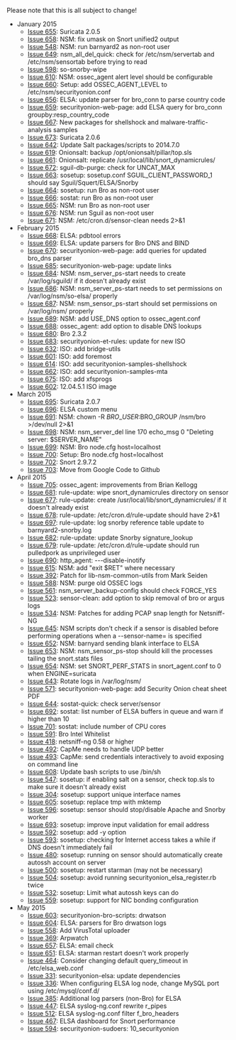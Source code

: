 Please note that this is all subject to change!
  * January 2015
    * [Issue 655](https://code.google.com/p/security-onion/issues/detail?id=655): Suricata 2.0.5
    * [Issue 658](https://code.google.com/p/security-onion/issues/detail?id=658): NSM: fix umask on Snort unified2 output
    * [Issue 548](https://code.google.com/p/security-onion/issues/detail?id=548): NSM: run barnyard2 as non-root user
    * [Issue 649](https://code.google.com/p/security-onion/issues/detail?id=649): nsm\_all\_del\_quick: check for /etc/nsm/servertab and /etc/nsm/sensortab before trying to read
    * [Issue 598](https://code.google.com/p/security-onion/issues/detail?id=598): so-snorby-wipe
    * [Issue 610](https://code.google.com/p/security-onion/issues/detail?id=610): NSM: ossec\_agent alert level should be configurable
    * [Issue 660](https://code.google.com/p/security-onion/issues/detail?id=660): Setup: add OSSEC\_AGENT\_LEVEL to /etc/nsm/securityonion.conf
    * [Issue 656](https://code.google.com/p/security-onion/issues/detail?id=656): ELSA: update parser for bro\_conn to parse country code
    * [Issue 659](https://code.google.com/p/security-onion/issues/detail?id=659): securityonion-web-page: add ELSA query for bro\_conn groupby:resp\_country\_code
    * [Issue 667](https://code.google.com/p/security-onion/issues/detail?id=667): New packages for shellshock and malware-traffic-analysis samples
    * [Issue 673](https://code.google.com/p/security-onion/issues/detail?id=673): Suricata 2.0.6
    * [Issue 642](https://code.google.com/p/security-onion/issues/detail?id=642): Update Salt packages/scripts to 2014.7.0
    * [Issue 619](https://code.google.com/p/security-onion/issues/detail?id=619): Onionsalt: backup /opt/onionsalt/pillar/top.sls
    * [Issue 661](https://code.google.com/p/security-onion/issues/detail?id=661): Onionsalt: replicate /usr/local/lib/snort\_dynamicrules/
    * [Issue 672](https://code.google.com/p/security-onion/issues/detail?id=672): sguil-db-purge: check for UNCAT\_MAX
    * [Issue 663](https://code.google.com/p/security-onion/issues/detail?id=663): sosetup: sosetup.conf SGUIL\_CLIENT\_PASSWORD\_1 should say Sguil/Squert/ELSA/Snorby
    * [Issue 664](https://code.google.com/p/security-onion/issues/detail?id=664): sosetup: run Bro as non-root user
    * [Issue 666](https://code.google.com/p/security-onion/issues/detail?id=666): sostat: run Bro as non-root user
    * [Issue 665](https://code.google.com/p/security-onion/issues/detail?id=665): NSM: run Bro as non-root user
    * [Issue 676](https://code.google.com/p/security-onion/issues/detail?id=676): NSM: run Sguil as non-root user
    * [Issue 671](https://code.google.com/p/security-onion/issues/detail?id=671): NSM: /etc/cron.d/sensor-clean needs 2>&1
  * February 2015
    * [Issue 668](https://code.google.com/p/security-onion/issues/detail?id=668): ELSA: pdbtool errors
    * [Issue 669](https://code.google.com/p/security-onion/issues/detail?id=669): ELSA: update parsers for Bro DNS and BIND
    * [Issue 670](https://code.google.com/p/security-onion/issues/detail?id=670): securityonion-web-page: add queries for updated bro\_dns parser
    * [Issue 685](https://code.google.com/p/security-onion/issues/detail?id=685): securityonion-web-page: update links
    * [Issue 684](https://code.google.com/p/security-onion/issues/detail?id=684): NSM: nsm\_server\_ps-start needs to create /var/log/sguild/ if it doesn't already exist
    * [Issue 686](https://code.google.com/p/security-onion/issues/detail?id=686): NSM: nsm\_server\_ps-start needs to set permissions on /var/log/nsm/so-elsa/ properly
    * [Issue 687](https://code.google.com/p/security-onion/issues/detail?id=687): NSM: nsm\_sensor\_ps-start should set permissions on /var/log/nsm/ properly
    * [Issue 689](https://code.google.com/p/security-onion/issues/detail?id=689): NSM: add USE\_DNS option to ossec\_agent.conf
    * [Issue 688](https://code.google.com/p/security-onion/issues/detail?id=688): ossec\_agent: add option to disable DNS lookups
    * [Issue 680](https://code.google.com/p/security-onion/issues/detail?id=680): Bro 2.3.2
    * [Issue 683](https://code.google.com/p/security-onion/issues/detail?id=683): securityonion-et-rules: update for new ISO
    * [Issue 632](https://code.google.com/p/security-onion/issues/detail?id=632): ISO: add bridge-utils
    * [Issue 601](https://code.google.com/p/security-onion/issues/detail?id=601): ISO: add foremost
    * [Issue 614](https://code.google.com/p/security-onion/issues/detail?id=614): ISO: add securityonion-samples-shellshock
    * [Issue 662](https://code.google.com/p/security-onion/issues/detail?id=662): ISO: add securityonion-samples-mta
    * [Issue 675](https://code.google.com/p/security-onion/issues/detail?id=675): ISO: add xfsprogs
    * [Issue 602](https://code.google.com/p/security-onion/issues/detail?id=602): 12.04.5.1 ISO image
  * March 2015
    * [Issue 695](https://code.google.com/p/security-onion/issues/detail?id=695): Suricata 2.0.7
    * [Issue 696](https://code.google.com/p/security-onion/issues/detail?id=696): ELSA custom menu
    * [Issue 691](https://code.google.com/p/security-onion/issues/detail?id=691): NSM: chown -R $BRO\_USER:$BRO\_GROUP /nsm/bro >/dev/null 2>&1
    * [Issue 698](https://code.google.com/p/security-onion/issues/detail?id=698): NSM: nsm\_server\_del line 170 echo\_msg 0 "Deleting server: $SERVER\_NAME"
    * [Issue 699](https://code.google.com/p/security-onion/issues/detail?id=699): NSM: Bro node.cfg host=localhost
    * [Issue 700](https://code.google.com/p/security-onion/issues/detail?id=700): Setup: Bro node.cfg host=localhost
    * [Issue 702](https://code.google.com/p/security-onion/issues/detail?id=702): Snort 2.9.7.2
    * [Issue 703](https://code.google.com/p/security-onion/issues/detail?id=703): Move from Google Code to Github
  * April 2015
    * [Issue 705](https://code.google.com/p/security-onion/issues/detail?id=705): ossec\_agent: improvements from Brian Kellogg
    * [Issue 681](https://code.google.com/p/security-onion/issues/detail?id=681): rule-update: wipe snort\_dynamicrules directory on sensor
    * [Issue 677](https://code.google.com/p/security-onion/issues/detail?id=677): rule-update: create /usr/local/lib/snort\_dynamicrules/ if it doesn't already exist
    * [Issue 678](https://code.google.com/p/security-onion/issues/detail?id=678): rule-update: /etc/cron.d/rule-update should have 2>&1
    * [Issue 697](https://code.google.com/p/security-onion/issues/detail?id=697): rule-update: log snorby reference table update to barnyard2-snorby.log
    * [Issue 682](https://code.google.com/p/security-onion/issues/detail?id=682): rule-update: update Snorby signature\_lookup
    * [Issue 679](https://code.google.com/p/security-onion/issues/detail?id=679): rule-update: /etc/cron.d/rule-update should run pulledpork as unprivileged user
    * [Issue 690](https://code.google.com/p/security-onion/issues/detail?id=690): http\_agent: ---disable-inotify
    * [Issue 615](https://code.google.com/p/security-onion/issues/detail?id=615): NSM: add "exit $RET" where necessary
    * [Issue 392](https://code.google.com/p/security-onion/issues/detail?id=392): Patch for lib-nsm-common-utils from Mark Seiden
    * [Issue 588](https://code.google.com/p/security-onion/issues/detail?id=588): NSM: purge old OSSEC logs
    * [Issue 561](https://code.google.com/p/security-onion/issues/detail?id=561): nsm\_server\_backup-config should check FORCE\_YES
    * [Issue 523](https://code.google.com/p/security-onion/issues/detail?id=523): sensor-clean: add option to skip removal of bro or argus logs
    * [Issue 534](https://code.google.com/p/security-onion/issues/detail?id=534): NSM: Patches for adding PCAP snap length for Netsniff-NG
    * [Issue 645](https://code.google.com/p/security-onion/issues/detail?id=645): NSM scripts don't check if a sensor is disabled before performing operations when a --sensor-name= is specified
    * [Issue 652](https://code.google.com/p/security-onion/issues/detail?id=652): NSM: barnyard sending blank interface to ELSA
    * [Issue 653](https://code.google.com/p/security-onion/issues/detail?id=653): NSM: nsm\_sensor\_ps-stop should kill the processes tailing the snort.stats files
    * [Issue 654](https://code.google.com/p/security-onion/issues/detail?id=654): NSM: set SNORT\_PERF\_STATS in snort\_agent.conf to 0 when ENGINE=suricata
    * [Issue 643](https://code.google.com/p/security-onion/issues/detail?id=643): Rotate logs in /var/log/nsm/
    * [Issue 571](https://code.google.com/p/security-onion/issues/detail?id=571): securityonion-web-page: add Security Onion cheat sheet PDF
    * [Issue 644](https://code.google.com/p/security-onion/issues/detail?id=644): sostat-quick: check server/sensor
    * [Issue 692](https://code.google.com/p/security-onion/issues/detail?id=692): sostat: list number of ELSA buffers in queue and warn if higher than 10
    * [Issue 701](https://code.google.com/p/security-onion/issues/detail?id=701): sostat: include number of CPU cores
    * [Issue 591](https://code.google.com/p/security-onion/issues/detail?id=591): Bro Intel Whitelist
    * [Issue 418](https://code.google.com/p/security-onion/issues/detail?id=418): netsniff-ng 0.58 or higher
    * [Issue 492](https://code.google.com/p/security-onion/issues/detail?id=492): CapMe needs to handle UDP better
    * [Issue 493](https://code.google.com/p/security-onion/issues/detail?id=493): CapMe: send credentials interactively to avoid exposing on command line
    * [Issue 608](https://code.google.com/p/security-onion/issues/detail?id=608): Update bash scripts to use /bin/sh
    * [Issue 547](https://code.google.com/p/security-onion/issues/detail?id=547): sosetup: if enabling salt on a sensor, check top.sls to make sure it doesn't already exist
    * [Issue 304](https://code.google.com/p/security-onion/issues/detail?id=304): sosetup: support unique interface names
    * [Issue 605](https://code.google.com/p/security-onion/issues/detail?id=605): sosetup: replace tmp with mktemp
    * [Issue 596](https://code.google.com/p/security-onion/issues/detail?id=596): sosetup: sensor should stop/disable Apache and Snorby worker
    * [Issue 693](https://code.google.com/p/security-onion/issues/detail?id=693): sosetup: improve input validation for email address
    * [Issue 592](https://code.google.com/p/security-onion/issues/detail?id=592): sosetup: add -y option
    * [Issue 593](https://code.google.com/p/security-onion/issues/detail?id=593): sosetup: checking for Internet access takes a while if DNS doesn't immediately fail
    * [Issue 480](https://code.google.com/p/security-onion/issues/detail?id=480): sosetup: running on sensor should automatically create autossh account on server
    * [Issue 500](https://code.google.com/p/security-onion/issues/detail?id=500): sosetup: restart starman (may not be necessary)
    * [Issue 504](https://code.google.com/p/security-onion/issues/detail?id=504): sosetup: avoid running securityonion\_elsa\_register.rb twice
    * [Issue 532](https://code.google.com/p/security-onion/issues/detail?id=532): sosetup: Limit what autossh keys can do
    * [Issue 559](https://code.google.com/p/security-onion/issues/detail?id=559): sosetup: support for NIC bonding configuration
  * May 2015
    * [Issue 603](https://code.google.com/p/security-onion/issues/detail?id=603): securityonion-bro-scripts: drwatson
    * [Issue 604](https://code.google.com/p/security-onion/issues/detail?id=604): ELSA: parsers for Bro drwatson logs
    * [Issue 558](https://code.google.com/p/security-onion/issues/detail?id=558): Add VirusTotal uploader
    * [Issue 369](https://code.google.com/p/security-onion/issues/detail?id=369): Arpwatch
    * [Issue 657](https://code.google.com/p/security-onion/issues/detail?id=657): ELSA: email check
    * [Issue 651](https://code.google.com/p/security-onion/issues/detail?id=651): ELSA: starman restart doesn't work properly
    * [Issue 464](https://code.google.com/p/security-onion/issues/detail?id=464): Consider changing default query\_timeout in /etc/elsa\_web.conf
    * [Issue 331](https://code.google.com/p/security-onion/issues/detail?id=331): securityonion-elsa: update dependencies
    * [Issue 336](https://code.google.com/p/security-onion/issues/detail?id=336): When configuring ELSA log node, change MySQL port using /etc/mysql/conf.d/
    * [Issue 385](https://code.google.com/p/security-onion/issues/detail?id=385): Additional log parsers (non-Bro) for ELSA
    * [Issue 447](https://code.google.com/p/security-onion/issues/detail?id=447): ELSA syslog-ng.conf rewrite r\_pipes
    * [Issue 512](https://code.google.com/p/security-onion/issues/detail?id=512): ELSA syslog-ng.conf filter f\_bro\_headers
    * [Issue 467](https://code.google.com/p/security-onion/issues/detail?id=467): ELSA dashboard for Snort performance
    * [Issue 594](https://code.google.com/p/security-onion/issues/detail?id=594): securityonion-sudoers: 10\_securityonion